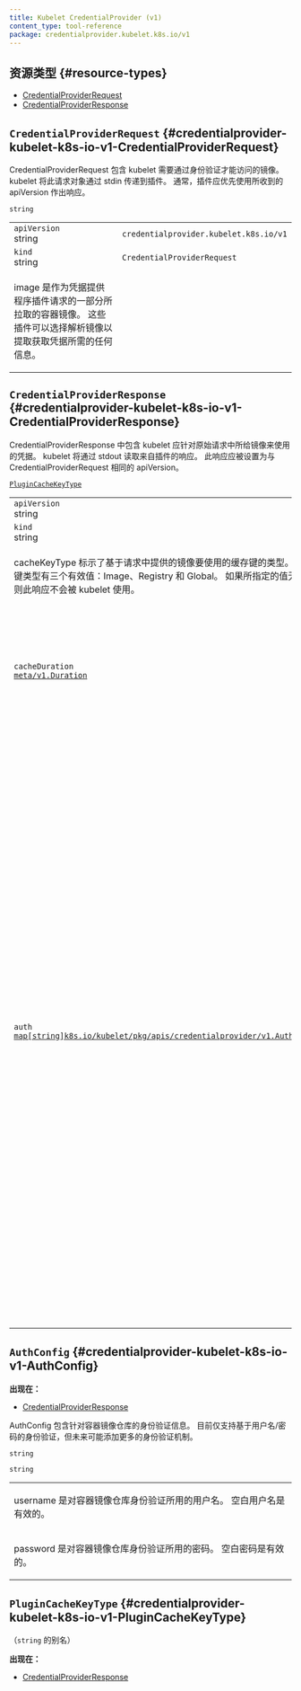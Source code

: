```yaml
---
title: Kubelet CredentialProvider (v1)
content_type: tool-reference
package: credentialprovider.kubelet.k8s.io/v1
---
```


## 资源类型  {#resource-types}

- [CredentialProviderRequest](#credentialprovider-kubelet-k8s-io-v1-CredentialProviderRequest)
- [CredentialProviderResponse](#credentialprovider-kubelet-k8s-io-v1-CredentialProviderResponse)

## `CredentialProviderRequest`     {#credentialprovider-kubelet-k8s-io-v1-CredentialProviderRequest}

<p>
CredentialProviderRequest 包含 kubelet 需要通过身份验证才能访问的镜像。
kubelet 将此请求对象通过 stdin 传递到插件。
通常，插件应优先使用所收到的 apiVersion 作出响应。
</p>

<table class="table">
<tbody>
    
<tr><td><code>apiVersion</code><br/>string</td><td><code>credentialprovider.kubelet.k8s.io/v1</code></td></tr>
<tr><td><code>kind</code><br/>string</td><td><code>CredentialProviderRequest</code></td></tr>
    
  
<code>string</code>
</td>
<td>
<p>
image 是作为凭据提供程序插件请求的一部分所拉取的容器镜像。
这些插件可以选择解析镜像以提取获取凭据所需的任何信息。
</p>

</td>
</tr>
</tbody>
</table>

## `CredentialProviderResponse`     {#credentialprovider-kubelet-k8s-io-v1-CredentialProviderResponse}

<p>
CredentialProviderResponse 中包含 kubelet 应针对原始请求中所给镜像来使用的凭据。
kubelet 将通过 stdout 读取来自插件的响应。
此响应应被设置为与 CredentialProviderRequest 相同的 apiVersion。
</p>

<table class="table">
<tbody>
    
<tr><td><code>apiVersion</code><br/>string</td><td><code>credentialprovider.kubelet.k8s.io/v1</code></td></tr>
<tr><td><code>kind</code><br/>string</td><td><code>CredentialProviderResponse</code></td></tr>
    
  
<a href="#credentialprovider-kubelet-k8s-io-v1-PluginCacheKeyType"><code>PluginCacheKeyType</code></a>
</td>
<td>
<p>
cacheKeyType 标示了基于请求中提供的镜像要使用的缓存键的类型。
缓存键类型有三个有效值：Image、Registry 和 Global。
如果所指定的值无效，则此响应不会被 kubelet 使用。
</p>
</td>
</tr>
<tr><td><code>cacheDuration</code><br/>
<a href="https://pkg.go.dev/k8s.io/apimachinery/pkg/apis/meta/v1#Duration"><code>meta/v1.Duration</code></a>
</td>
<td>
<p>
cacheDuration 标示所提供的凭据可被缓存的持续期。
kubelet 将使用此字段为 AuthConfig 中的凭据设置内存中缓存持续期。
如果为空，kubelet 将使用 CredentialProviderConfig 中提供的 defaultCacheDuration。
如果设置为 0，kubelet 将不再缓存提供的 AuthConfig。
</p>
</td>
</tr>
<tr><td><code>auth</code><br/>
<a href="#credentialprovider-kubelet-k8s-io-v1-AuthConfig"><code>map[string]k8s.io/kubelet/pkg/apis/credentialprovider/v1.AuthConfig</code></a>
</td>
<td>
<p>
auth 是一个映射，包含传递给 kubelet 的身份验证信息。
映射中每个键都是一个匹配镜像字符串（更多内容见下文）。
相应的 authConfig 值应该对匹配此键的所有镜像有效。
如果无法为请求的镜像返回有效凭据，则插件应将此字段设置为空。
</p>
<p>
映射中的每个主键都可以包含端口和路径。
域名中可以使用 Glob 通配，但不能在端口或路径中使用 Glob。
Glob 支持类似 <code>&ast;.k8s.io</code> 或 <code>k8s.&ast;.io</code> 这类子域以及 <code>k8s.&ast;</code> 这类顶级域。
也支持匹配的部分子域，例如 <code>app&ast;.k8s.io</code>。
每个 Glob 只能匹配一个子域段，因此 <code>&ast;.io</code> 与 <code>&ast;.k8s.io</code> 不匹配。
</p>
<p>
当满足以下所有条件时，kubelet 将根据主键来匹配镜像：
</p>
<ul>
<li>两者都包含相同数量的域名部分，并且每个部分都匹配。</li>
<li>imageMatch 的 URL 路径必须是目标镜像 URL 路径的前缀。</li>
<li>如果 imageMatch 包含端口，则此端口也必须在镜像中匹配。</li>
</ul>
<p>
当返回多个主键时，kubelet 将以相反的顺序遍历所有主键，以便：
</p>
  <ul>
  <li>较长键出现在具有相同前缀的较短键前面。</li>
  <li>非通配符键出现在具有相同前缀的通配符键之前。</li>
  </ul>
<p>对于任一给定的匹配项，kubelet 将尝试用提供的凭据拉取镜像，并在第一次成功通过身份验证的拉取之后停止。</p>
<p>示例键：</p>
<ul>
<li>123456789.dkr.ecr.us-east-1.amazonaws.com</li>
<li>&ast;.azurecr.io</li>
<li>gcr.io</li>
<li>&ast;.&ast;.registry.io</li>
<li>registry.io:8080/path</li>
</ul>
</td>
</tr>
</tbody>
</table>

## `AuthConfig`     {#credentialprovider-kubelet-k8s-io-v1-AuthConfig}

**出现在：**

- [CredentialProviderResponse](#credentialprovider-kubelet-k8s-io-v1-CredentialProviderResponse)

<p>
AuthConfig 包含针对容器镜像仓库的身份验证信息。
目前仅支持基于用户名/密码的身份验证，但未来可能添加更多的身份验证机制。
</p>

<table class="table">
<tbody>

<code>string</code>
</td>
<td>
<p>
username 是对容器镜像仓库身份验证所用的用户名。
空白用户名是有效的。
</p>
</td>
</tr>
<code>string</code>
</td>
<td>
<p>
password 是对容器镜像仓库身份验证所用的密码。
空白密码是有效的。
</p>
</td>
</tr>
</tbody>
</table>

## `PluginCacheKeyType`     {#credentialprovider-kubelet-k8s-io-v1-PluginCacheKeyType}

（`string` 的别名）

**出现在：**

- [CredentialProviderResponse](#credentialprovider-kubelet-k8s-io-v1-CredentialProviderResponse)
  